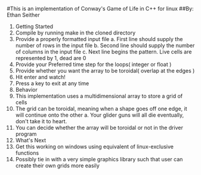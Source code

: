 #This is an implementation of Conway's Game of Life in C++ for linux
##By: Ethan Seither

1. Getting Started
  1. Compile by running make in the cloned directory
  2. Provide a properly formatted input file
    a. First line should supply the number of rows in the input file
    b. Second line should supply the number of columns in the input file
    c. Next line begins the pattern. Live cells are represented by 1, dead are 0
  3. Provide your Preferred time step for the loops( integer or float )
  4. Provide whether you want the array to be toroidal( overlap at the edges )
  5. Hit enter and watch!
  6. Press a key to exit at any time
2. Behavior
  1. This implementation uses a multidimensional array to store a grid of cells
  2. The grid can be toroidal, meaning when a shape goes off one edge, it will continue onto the other
    a. Your glider guns will all die eventually, don't take it to heart.
  3. You can decide whether the array will be toroidal or not in the driver program
3. What's Next
  1. Get this working on windows using equivalent of linux-exclusive functions
  2. Possibly tie in with a very simple graphics library such that user can create their own grids more easily
